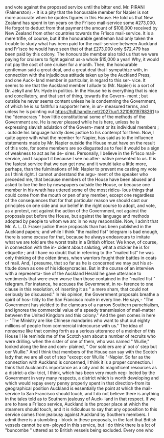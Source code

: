 and vote against the proposed service until the bitter end. Mr. PIRANI (Palmerston) .- It is a pity that the honourable member for Napier is not more accurate when he quotes figures in this House. He told us that New Zealand has spent in ten years on the Fr'isco mail-service some #273,000. He forgot to deduct from that payment the amount of $108,000 received by New Zealand from other countries towards the Fr'isco mail-service. It is a mere trifle, of course, but if the honourable gentleman had only taken the trouble to study what has been paid for the mail-service between Auckland and Fr'isco he would have seen that of that £273,000 only $72,479 has been paid by this colony. The honourable member also told us that we were paying for cruisers to fight against us-a whole $15,000 a year! Why, it would not pay the cost of one cruiser for a month. Then, the honourable gentleman said a great deal, and a great deal that I sympathize with, in connection with the injudicious attitude taken up by the Auckland Press, and one Auck- land member in particular, in regard to this ser- vice. It seems to me that the Auckland member I allude to (Mr. Napier) is a sort of Dr. Jekyll and Mr. Hyde in politics. In the House he is everything that is nice and conciliatory, and that sort of thing, towards the Govern- ment ; but outside he never seems content unless he is condemning the Government, of which he is so faithful a supporter here, in un- measured terms, and unless he is pointing out https://hdl.handle.net/2027/uc1.32106019788261 to the "democracy " how little constitutional some of the methods of the Government are. He is never pleased while he is here, unless he is expressing slavish adulation of the Govern- ment or its individual members ; . outside his language hardly does justice to his contempt for them. Now, I quite agree with what the member for Napier, has said as to the influence statements made by Mr. Napier outside the House must have on the result of this vote, for some members are so disgusted as to feel it would be a sign of weakness to act as he de- sires. Personally, I believe in the Fr'isco mail- service, and I support it because I see no alter- native presented to us. It is the fastest service that we can get now, and it would take a little more, perhaps, than the fulminations of Mr. Napier to prevent me casting my vote as I think right. I cannot understand the argu- ment of the speaker who preceded me, that because members of the House have been abused and asked to toe the line by newspapers outside the House, or because one member in his wrath has uttered some of the most ridicu- lous things that could come from the mouth or pen of any member, except one regardless of the consequences that for that particular reason we should cast our principles on one side and our belief in the right course to adopt, and vote, as a protest, not against the action of the Government, not against the proposals put before the House, but against the language and methods adopted by people to whom we arc in no way responsible. Now, I admit that Mr. A. L. D. Fraser judice these proposals than has been published in the Auckland papers; and while I think "the mailed fist" telegram is bad enough, there is some excuse for that, because he always endeavours to imitate what we are told are the worst traits in a British officer. We know, of course, in connection with the in- cident about saluting, what a stickler he is for etiquette ; and I have no doubt that in referring to the "mailed fist" he was only thinking of the olden times, when warriors fought their battles in coats of mail. And, I presume, that so far as he is concerned we may put his at- titude down as one of his idiosyncracies. But in the course of an interview with a representa- tive of the Auckland Herald he gave utterance to sentiments that were even worse than those contained in the "mailed fist " telegram. For instance, he accuses the Government, in re- ference to one clause in this resolution, of inserting it as " a mere sham, that could not seriously be discussed." In his opinion, the Government proposals breathe a spirit of hos- tility to the San Francisco route in every line. He says,- "The Government has yielded to the clamours of a narrow Southern parochialism, and ignores the commercial value of a speedy transmission of mail-matter between the United Kingdom and this colony." And the gem comes in here :- "The Ministry are like Chinese mandarins who want to shut out eighty millions of people from commercial intercourse with us." The idea of nonsense like that coming forth as a serious utterance of a meinber of this House ! He reminds me of the Scotch yarn about a number of recruits who were drilling. when the sister of one of them, who was named " Wullie," looked along the line and com- plained, " Oor soldiers are a' oot o' step but oor Wullie." And I think that members of the House can say with the Scotch lady that we are all out of step "except oor Wullie "-Napier. So far as the connection with Auckland is concerned, I think it is a proper connection. I think that Auckland's importance as a city and its magnificent resources as a district-a dis- trict, I think, which has been very much neg- lected by the Government in very many respects, a district which is worth developing and which would repay every penny properly spent in that direction-from its geographical position Auckland is essentially the point at which the mail-service to San Francisco should touch, and I do not believe there is anything in the tales told as to Southern jealousy of Auck- land in that respect. If we are to have a Fr'isco service, Auckland is the proper place at which the steamers should touch, and it is ridiculous to say that any opposition to this service comes from jealousy against Auckland by Southern members. I admit there is a stumbling - block in these proposals, in the fact that British vessels cannot be em- ployed in this service, but I do think there is a lot of "buncombe " uttered as to British vessels being excluded. Every one who 